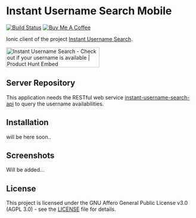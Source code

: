 # Instant Username Search Mobile

[![Build Status](https://travis-ci.org/instant-username-search/ius-ionic.svg?branch=master)](https://travis-ci.org/instant-username-search/ius-mobile) <a href="https://www.buymeacoffee.com/1ulP4IGFm" target="_blank"><img src="https://www.buymeacoffee.com/assets/img/custom_images/orange_img.png" height="30" alt="Buy Me A Coffee" style="height: auto !important;width: auto !important;" ></a>

Ionic client of the project [Instant Username Search](https://github.com/instant-username-search/instant-username-search).

<a href="https://www.producthunt.com/posts/instant-username-search?utm_source=badge-top-post-badge&utm_medium=badge&utm_souce=badge-instant-username-search" target="_blank"><img src="https://api.producthunt.com/widgets/embed-image/v1/top-post-badge.svg?post_id=151501&theme=light&period=daily" alt="Instant Username Search - Check out if your username is available | Product Hunt Embed" style="width: 250px; height: 54px;" width="250px" height="54px" /></a>

## Server Repository

This application needs the RESTful web service [instant-username-search-api](https://github.com/umutcanbolat/instant-username-search-api) to query the username availabilities.

## Installation

will be here soon..

## Screenshots

Will be added...

## License

This project is licensed under the GNU Affero General Public License v3.0 (AGPL 3.0) - see the [LICENSE](LICENSE) file for details.
